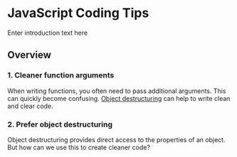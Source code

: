 # JavaScript Coding Tips

Enter introduction text here

## Overview

### 1. Cleaner function arguments
When writing functions, you often need to pass additional arguments.
This can quickly become confusing.
[Object destructuring](prefer-object-destructuring.md) can help to write clean and clear code.

### 2. Prefer object destructuring
Object destructuring provides direct access to the properties of an object.
But how can we use this to create cleaner code?
